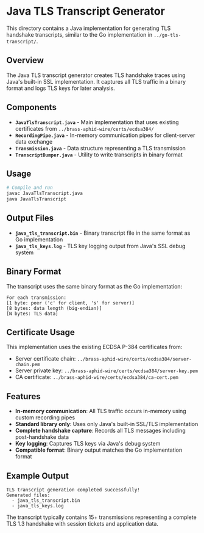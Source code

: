 # Java TLS Transcript Generator

This directory contains a Java implementation for generating TLS handshake transcripts, similar to the Go implementation in `../go-tls-transcript/`.

## Overview

The Java TLS transcript generator creates TLS handshake traces using Java's built-in SSL implementation. It captures all TLS traffic in a binary format and logs TLS keys for later analysis.

## Components

- **`JavaTlsTranscript.java`** - Main implementation that uses existing certificates from `../brass-aphid-wire/certs/ecdsa384/`
- **`RecordingPipe.java`** - In-memory communication pipes for client-server data exchange
- **`Transmission.java`** - Data structure representing a TLS transmission
- **`TranscriptDumper.java`** - Utility to write transcripts in binary format

## Usage

```bash
# Compile and run
javac JavaTlsTranscript.java
java JavaTlsTranscript
```

## Output Files

- **`java_tls_transcript.bin`** - Binary transcript file in the same format as Go implementation
- **`java_tls_keys.log`** - TLS key logging output from Java's SSL debug system

## Binary Format

The transcript uses the same binary format as the Go implementation:

```
For each transmission:
[1 byte: peer ('c' for client, 's' for server)]
[8 bytes: data length (big-endian)]
[N bytes: TLS data]
```

## Certificate Usage

This implementation uses the existing ECDSA P-384 certificates from:
- Server certificate chain: `../brass-aphid-wire/certs/ecdsa384/server-chain.pem`
- Server private key: `../brass-aphid-wire/certs/ecdsa384/server-key.pem`
- CA certificate: `../brass-aphid-wire/certs/ecdsa384/ca-cert.pem`

## Features

- **In-memory communication**: All TLS traffic occurs in-memory using custom recording pipes
- **Standard library only**: Uses only Java's built-in SSL/TLS implementation
- **Complete handshake capture**: Records all TLS messages including post-handshake data
- **Key logging**: Captures TLS keys via Java's debug system
- **Compatible format**: Binary output matches the Go implementation format

## Example Output

```
TLS transcript generation completed successfully!
Generated files:
  - java_tls_transcript.bin
  - java_tls_keys.log
```

The transcript typically contains 15+ transmissions representing a complete TLS 1.3 handshake with session tickets and application data.
